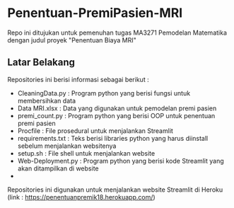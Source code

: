 # Penentuan-PremiPasien-MRI
Repo ini ditujukan untuk pemenuhan tugas MA3271 Pemodelan Matematika dengan judul proyek "Penentuan Biaya MRI"

## Latar Belakang
Repositories ini berisi informasi sebagai berikut :
- CleaningData.py : Program python yang berisi fungsi untuk membersihkan data 
- Data MRI.xlsx : Data yang digunakan untuk pemodelan premi pasien
- premi_count.py : Program python yang berisi OOP untuk penentuan premi pasien
- Procfile : File prosedural untuk menjalankan Streamlit
- requirements.txt : Teks berisi libraries python yang harus diinstall sebelum menjalankan websitenya
- setup.sh : File shell untuk menjalankan website
- Web-Deployment.py : Program python yang berisi kode Streamlit yang akan ditampilkan di website
- 
Repositories ini digunakan untuk menjalankan website Streamlit di Heroku (link : https://penentuanpremik18.herokuapp.com/)

